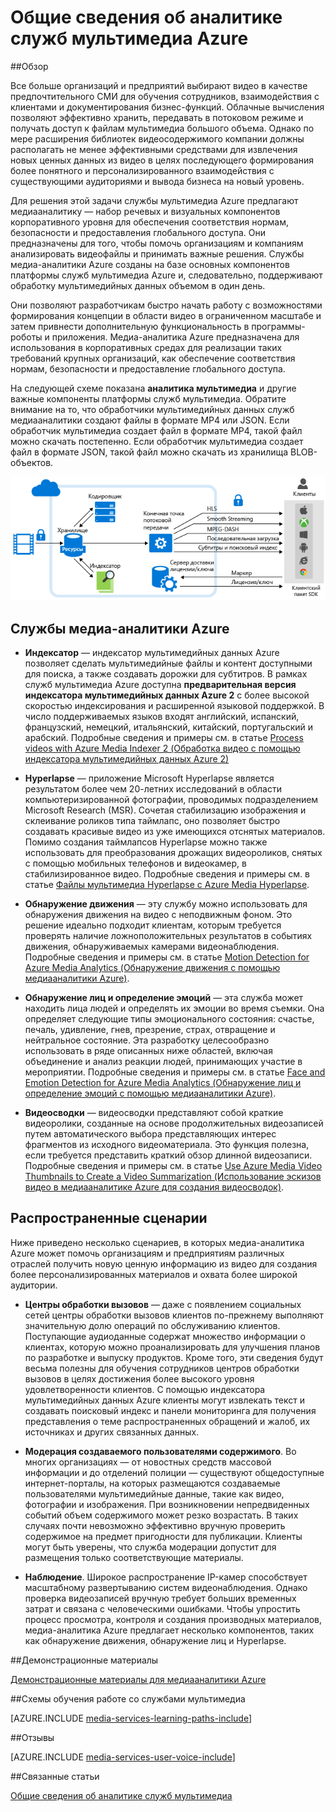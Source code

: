 <properties
	pageTitle="Общие сведения об аналитике служб мультимедиа Azure"
	description="Службы мультимедиа Azure предлагают медиа-аналитику — коллекцию голосовых и вычислительных сервисов корпоративного уровня для обеспечения соответствия нормам, безопасности и предоставления глобального доступа. Службы медиа-аналитики Azure созданы на базе основных компонентов платформы служб мультимедиа Azure и, следовательно, поддерживают обработку мультимедийных данных объемом в один день."
	services="media-services"
	documentationCenter=""
	authors="juliako"
	manager="erikre"
	editor=""/>

<tags
	ms.service="media-services"
	ms.workload="media"
	ms.tgt_pltfrm="na"
	ms.devlang="dotnet"
	ms.topic="article"
	ms.date="04/22/2016"   
	ms.author="milanga;juliako;johndeu"/>

# Общие сведения об аналитике служб мультимедиа Azure

##Обзор

Все больше организаций и предприятий выбирают видео в качестве предпочтительного СМИ для обучения сотрудников, взаимодействия с клиентами и документирования бизнес-функций. Облачные вычисления позволяют эффективно хранить, передавать в потоковом режиме и получать доступ к файлам мультимедиа большого объема. Однако по мере расширения библиотек видеосодержимого компании должны располагать не менее эффективными средствами для извлечения новых ценных данных из видео в целях последующего формирования более понятного и персонализированного взаимодействия с существующими аудиториями и вывода бизнеса на новый уровень.

Для решения этой задачи службы мультимедиа Azure предлагают медиааналитику — набор речевых и визуальных компонентов корпоративного уровня для обеспечения соответствия нормам, безопасности и предоставления глобального доступа. Они предназначены для того, чтобы помочь организациям и компаниям анализировать видеофайлы и принимать важные решения. Службы медиа-аналитики Azure созданы на базе основных компонентов платформы служб мультимедиа Azure и, следовательно, поддерживают обработку мультимедийных данных объемом в один день.

Они позволяют разработчикам быстро начать работу с возможностями формирования концепции в области видео в ограниченном масштабе и затем привнести дополнительную функциональность в программы-роботы и приложения. Медиа-аналитика Azure предназначена для использования в корпоративных средах для реализации таких требований крупных организаций, как обеспечение соответствия нормам, безопасности и предоставление глобального доступа.

На следующей схеме показана **аналитика мультимедиа** и другие важные компоненты платформы служб мультимедиа. Обратите внимание на то, что обработчики мультимедийных данных служб медиааналитики создают файлы в формате MP4 или JSON. Если обработчик мультимедиа создает файл в формате MP4, такой файл можно скачать постепенно. Если обработчик мультимедиа создает файл в формате JSON, такой файл можно скачать из хранилища BLOB-объектов.

![Рабочий процесс для видео по запросу](./media/media-services-video-on-demand-workflow/media-services-video-on-demand.png)


## Службы медиа-аналитики Azure

- **Индексатор** — индексатор мультимедийных данных Azure позволяет сделать мультимедийные файлы и контент доступными для поиска, а также создавать дорожки для субтитров. В рамках служб мультимедиа Azure доступна **предварительная версия индексатора мультимедийных данных Azure 2** с более высокой скоростью индексирования и расширенной языковой поддержкой. В число поддерживаемых языков входят английский, испанский, французский, немецкий, итальянский, китайский, португальский и арабский. Подробные сведения и примеры см. в статье [Process videos with Azure Media Indexer 2 (Обработка видео с помощью индексатора мультимедийных данных Azure 2)](media-services-process-content-with-indexer2.md)
 
- **Hyperlapse** — приложение Microsoft Hyperlapse является результатом более чем 20-летних исследований в области компьютеризированной фотографии, проводимых подразделением Microsoft Research (MSR). Сочетая стабилизацию изображения и склеивание роликов типа таймлапс, оно позволяет быстро создавать красивые видео из уже имеющихся отснятых материалов. Помимо создания таймлапсов Hyperlapse можно также использовать для преобразования дрожащих видеороликов, снятых с помощью мобильных телефонов и видеокамер, в стабилизированное видео. Подробные сведения и примеры см. в статье [Файлы мультимедиа Hyperlapse с Azure Media Hyperlapse](media-services-hyperlapse-content.md).
 
- **Обнаружение движения** — эту службу можно использовать для обнаружения движения на видео с неподвижным фоном. Это решение идеально подходит клиентам, которым требуется проверять наличие ложноположительных результатов в событиях движения, обнаруживаемых камерами видеонаблюдения. Подробные сведения и примеры см. в статье [Motion Detection for Azure Media Analytics (Обнаружение движения с помощью медиааналитики Azure)](media-services-motion-detection.md).
 
- **Обнаружение лиц и определение эмоций** — эта служба может находить лица людей и определять их эмоции во время съемки. Она определяет следующие типы эмоционального состояния: счастье, печаль, удивление, гнев, презрение, страх, отвращение и нейтральное состояние. Эта разработку целесообразно использовать в ряде описанных ниже областей, включая объединение и анализ реакции людей, принимающих участие в мероприятии. Подробные сведения и примеры см. в статье [Face and Emotion Detection for Azure Media Analytics (Обнаружение лиц и определение эмоций с помощью медиааналитики Azure)](media-services-face-and-emotion-detection.md).
 
- **Видеосводки** — видеосводки представляют собой краткие видеоролики, созданные на основе продолжительных видеозаписей путем автоматического выбора представляющих интерес фрагментов из исходного видеоматериала. Это функция полезна, если требуется представить краткий обзор длинной видеозаписи. Подробные сведения и примеры см. в статье [Use Azure Media Video Thumbnails to Create a Video Summarization (Использование эскизов видео в медиааналитике Azure для создания видеосводок)](media-services-video-summarization.md).

## Распространенные сценарии

Ниже приведено несколько сценариев, в которых медиа-аналитика Azure может помочь организациям и предприятиям различных отраслей получить новую ценную информацию из видео для создания более персонализированных материалов и охвата более широкой аудитории.

- **Центры обработки вызовов** — даже с появлением социальных сетей центры обработки вызовов клиентов по-прежнему выполняют значительную долю операций по обслуживанию клиентов. Поступающие аудиоданные содержат множество информации о клиентах, которую можно проанализировать для улучшения планов по разработке и выпуску продуктов. Кроме того, эти сведения будут весьма полезны для обучения сотрудников центров обработки вызовов в целях достижения более высокого уровня удовлетворенности клиентов. С помощью индексатора мультимедийных данных Azure клиенты могут извлекать текст и создавать поисковый индекс и панели мониторинга для получения представления о теме распространенных обращений и жалоб, их источниках и других связанных данных.

- **Модерация создаваемого пользователями содержимого**. Во многих организациях — от новостных средств массовой информации и до отделений полиции — существуют общедоступные интернет-порталы, на которых размещаются создаваемые пользователями мультимедийные данные, такие как видео, фотографии и изображения. При возникновении непредвиденных событий объем содержимого может резко возрастать. В таких случаях почти невозможно эффективно вручную проверить содержимое на предмет пригодности для публикации. Клиенты могут быть уверены, что служба модерации допустит для размещения только соответствующие материалы.

- **Наблюдение**. Широкое распространение IP-камер способствует масштабному развертыванию систем видеонаблюдения. Однако проверка видеозаписей вручную требует больших временных затрат и связана с человеческими ошибками. Чтобы упростить процесс просмотра, контроля и создания производных материалов, медиа-аналитика Azure предлагает несколько компонентов, таких как обнаружение движения, обнаружение лиц и Hyperlapse.

##Демонстрационные материалы

[Демонстрационные материалы для медиааналитики Azure](http://azuremedialabs.azurewebsites.net/demos/Analytics.html)

##Схемы обучения работе со службами мультимедиа

[AZURE.INCLUDE [media-services-learning-paths-include](../../includes/media-services-learning-paths-include.md)]

##Отзывы

[AZURE.INCLUDE [media-services-user-voice-include](../../includes/media-services-user-voice-include.md)]

##Связанные статьи

[Общие сведения об аналитике служб мультимедиа](https://azure.microsoft.com/blog/introducing-azure-media-analytics/)
  

<!-- Images -->

[overview]: ./media/media-services-video-on-demand-workflow/media-services-video-on-demand.png

<!---HONumber=AcomDC_0518_2016-->